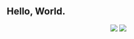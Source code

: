 ## Hello, World.
<p align="center">
<img src="https://github-readme-stats.vercel.app/api?username=prokope&hide=issues&show_icons=true&bg_color=45,ff7f50,ff5e8e,98508E&hide_border=true&title_color=f0f0f0&icon_color=f0f0f0&text_color=f0f0f0)](https://github.com/anuraghazra/github-readme-stats">
<img src = "https://github-readme-stats.vercel.app/api/top-langs/?username=prokope&layout=compact&bg_color=45,994D77,ff5e8e,ff7f50&hide_border=true&title_color=f0f0f0&text_color=f0f0f0)](https://github.com/anuraghazra/github-readme-stats">
</p>
<!--
**prokope/prokope** is a ✨ _special_ ✨ repository because its `README.md` (this file) appears on your GitHub profile.

Here are some ideas to get you started:

- 🔭 I’m currently working on ...
- 🌱 I’m currently learning ...
- 👯 I’m looking to collaborate on ...
- 🤔 I’m looking for help with ...
- 💬 Ask me about ...
- 📫 How to reach me: ...
- 😄 Pronouns: ...
- ⚡ Fun fact: ...
-->
